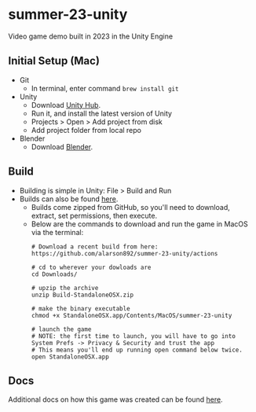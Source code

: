 # summer-23-unity

Video game demo built in 2023 in the Unity Engine

## Initial Setup (Mac)

- Git
    - In terminal, enter command `brew install git`
-  Unity
   - Download [Unity Hub](https://unity.com/download).
   - Run it, and install the latest version of Unity
   - Projects > Open > Add project from disk
   - Add project folder from local repo
- Blender
   - Download [Blender](https://www.blender.org/download/).

## Build

- Building is simple in Unity: File > Build and Run
- Builds can also be found [here](https://github.com/alarson892/summer-23-unity/actions).
    - Builds come zipped from GitHub, so you'll need to download, extract, set permissions, then execute.
    - Below are the commands to download and run the game in MacOS via the terminal:      
      ```
      # Download a recent build from here: https://github.com/alarson892/summer-23-unity/actions
      
      # cd to wherever your dowloads are
      cd Downloads/

      # upzip the archive
      unzip Build-StandaloneOSX.zip

      # make the binary executable
      chmod +x StandaloneOSX.app/Contents/MacOS/summer-23-unity

      # launch the game
      # NOTE: the first time to launch, you will have to go into System Prefs -> Privacy & Security and trust the app
      # This means you'll end up running open command below twice.
      open StandaloneOSX.app
      
      ```
      
## Docs

Additional docs on how this game was created can be found [here](docs/README.md). 
